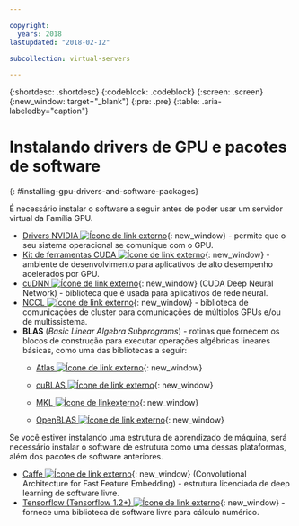 ```yaml
---

copyright:
  years: 2018
lastupdated: "2018-02-12"

subcollection: virtual-servers

---
```


{:shortdesc: .shortdesc}
{:codeblock: .codeblock}
{:screen: .screen}
{:new_window: target="_blank"}
{:pre: .pre}
{:table: .aria-labeledby="caption"}

# Instalando drivers de GPU e pacotes de software
{: #installing-gpu-drivers-and-software-packages}

É necessário instalar o software a seguir antes de poder usar um servidor virtual da Família GPU.
* [Drivers NVIDIA ![Ícone de link externo](../icons/launch-glyph.svg "Ícone de link externo")](http://www.nvidia.com/drivers){: new_window} - permite que o seu sistema operacional se comunique com o GPU.
* [Kit de ferramentas CUDA ![Ícone de link externo](../icons/launch-glyph.svg "Ícone de link externo")](https://docs.nvidia.com/cuda/){: new_window} - ambiente de desenvolvimento para aplicativos de alto desempenho acelerados por GPU.
* [cuDNN ![Ícone de link externo](../icons/launch-glyph.svg "Ícone de link externo")](https://developer.nvidia.com/cudnn){: new_window} (CUDA Deep Neural Network) - biblioteca que é usada para aplicativos de rede neural.
* [NCCL ![Ícone de link externo](../icons/launch-glyph.svg "Ícone de link externo")](http://docs.nvidia.com/deeplearning/sdk/nccl-install-guide/index.html){: new_window} - biblioteca de comunicações de cluster para comunicações de múltiplos GPUs e/ou de multissistema.
* **BLAS** (_Basic Linear Algebra Subprograms_) - rotinas que fornecem os blocos de construção para executar operações algébricas lineares básicas, como uma das bibliotecas a seguir:
  - [Atlas ![Ícone de link externo](../icons/launch-glyph.svg "Ícone de link externo")](http://math-atlas.sourceforge.net/atlas_install/){: new_window}
  - [cuBLAS ![Ícone de link externo](../icons/launch-glyph.svg "Ícone de link externo")](https://developer.nvidia.com/cublas){: new_window}
  - [MKL ![Ícone de linkexterno](../icons/launch-glyph.svg "Ícone de link externo")](https://software.intel.com/en-us/mkl-developer-reference-c-blas-and-sparse-blas-routines){: new_window}

  - [OpenBLAS ![Ícone de link externo](../icons/launch-glyph.svg "Ícone de link externo")](http://www.openblas.net/){: new_window}

Se você estiver instalando uma estrutura de aprendizado de máquina, será necessário instalar o software de estrutura como uma dessas plataformas, além dos pacotes de software anteriores.
* [Caffe ![Ícone de link externo](../icons/launch-glyph.svg "Ícone de link externo")](https://www.nvidia.com/en-us/data-center/gpu-accelerated-applications/caffe/){: new_window} (Convolutional Architecture for Fast Feature Embedding) - estrutura licenciada de deep learning de software livre.
* [Tensorflow (Tensorflow 1.2+) ![Ícone de link externo](../icons/launch-glyph.svg "Ícone de link externo")](https://www.tensorflow.org/install/){: new_window} - fornece uma biblioteca de software livre para cálculo numérico.
